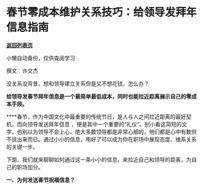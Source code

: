# 春节零成本维护关系技巧：给领导发拜年信息指南

[**返回列表页**](/gzh/费曼的小茶馆)

小懒自动备份，仅供查阅学习

撰文：许文杰

没关系没背景，想和领导建立关系但是又不想花钱，怎么办？

**给领导发春节拜年信息是一个最简单最低成本，同时也能拉近距离展示自己的零成本手段。**

****春节，作为中国文化中最重要的传统节日，是人与人之间拉近距离的最好契机，而向领导发送拜年信息
，便是其中一个重要的“礼仪”。别小看这简短的文字，也别以为领导不会上心，绝大多数领导都是非常心细的，他们都是心中有数但不说出来而已。通过小小的信息，用好了可以成为你在职场中展现态度、维系关系的关键一步。

下面，我们就来聊聊如何通过这一条小小的信息，来拉近自己和领导的距离，为自己的职场加分。

**一、为何发送春节祝福****信息？******

